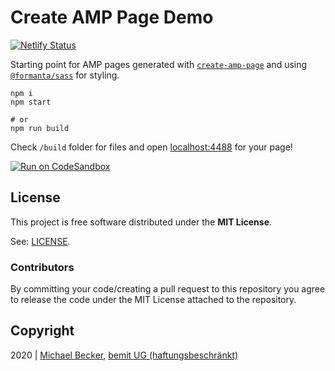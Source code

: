 # Create AMP Page Demo

[![Netlify Status](https://api.netlify.com/api/v1/badges/c2214cb4-af67-4525-a4ce-a4c68d3fa70d/deploy-status)](https://app.netlify.com/sites/create-amp-page/deploys)


Starting point for AMP pages generated with [`create-amp-page`](https://github.com/bemit/Formanta/tree/master/packages/create-amp-page) and using [`@formanta/sass`](https://github.com/bemit/FormantaSass) for styling.

    npm i
    npm start

    # or
    npm run build

Check `/build` folder for files and open [localhost:4488](http://localhost:4488) for your page!

[![Run on CodeSandbox](https://img.shields.io/badge/run%20on%20CodeSandbox-blue?labelColor=fff&logoColor=505050&style=for-the-badge&logo=codesandbox)](https://codesandbox.io/s/github/bemit/create-amp-page-starter)

## License

This project is free software distributed under the **MIT License**.

See: [LICENSE](LICENSE).

### Contributors

By committing your code/creating a pull request to this repository you agree to release the code under the MIT License attached to the repository.

## Copyright

2020 | [Michael Becker](https://mlbr.xyz), [bemit UG (haftungsbeschränkt)](https://bemit.codes)

